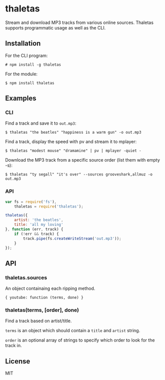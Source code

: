 # thaletas
Stream and download MP3 tracks from various online sources. Thaletas supports
programmatic usage as well as the CLI.

## Installation
For the CLI program:

    # npm install -g thaletas

For the module:

    $ npm install thaletas

## Examples
### CLI
Find a track and save it to `out.mp3`:

    $ thaletas "the beatles" "happiness is a warm gun" -o out.mp3

Find a track, display the speed with pv and stream it to mplayer:

    $ thaletas "modest mouse" "dramamine" | pv | mplayer -quiet -

Download the MP3 track from a specific source order (list them with empty -s):

    $ thaletas "ty segall" "it's over" --sources grooveshark,allmuz -o out.mp3

### API
```javascript
var fs = require('fs'),
    thaletas = require('thaletas');

thaletas({
    artist: 'the beatles',
    title: 'all my loving'
}, function (err, track) {
    if (!err && track) {
        track.pipe(fs.createWriteStream('out.mp3'));
    }
});
```

## API
### thaletas.sources
An object containaing each ripping method.

` { youtube: function (terms, done) } `

### thaletas(terms, [order], done)
Find a track based on artist/title.

`terms` is an object which should contain a `title` and `artist` string.

`order` is an optional array of strings to specify which order to look for the
track in.

## License
MIT
